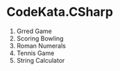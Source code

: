 # CodeKata.CSharp

1. Grred Game
2. Scoring Bowling
3. Roman Numerals
4. Tennis Game
5. String Calculator



